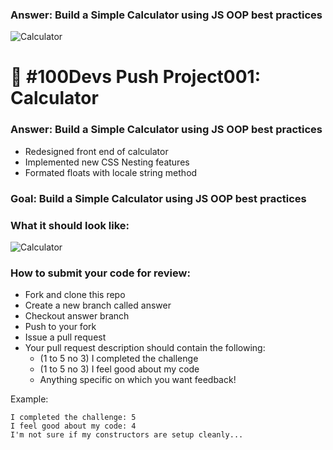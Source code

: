 ### Answer: Build a Simple Calculator using JS OOP best practices

![Calculator](calculator2.png)

# 🔢 #100Devs Push Project001: Calculator

### Answer: Build a Simple Calculator using JS OOP best practices

- Redesigned front end of calculator
- Implemented new CSS Nesting features
- Formated floats with locale string method

### Goal: Build a Simple Calculator using JS OOP best practices

### What it should look like:

![Calculator](calculator.jpg)

### How to submit your code for review:

- Fork and clone this repo
- Create a new branch called answer
- Checkout answer branch
- Push to your fork
- Issue a pull request
- Your pull request description should contain the following:
  - (1 to 5 no 3) I completed the challenge
  - (1 to 5 no 3) I feel good about my code
  - Anything specific on which you want feedback!

Example:
```
I completed the challenge: 5
I feel good about my code: 4
I'm not sure if my constructors are setup cleanly...
```
